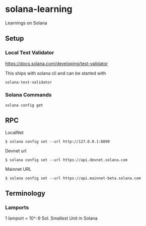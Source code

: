 # solana-learning
Learnings on Solana

## Setup

### Local Test Validator

https://docs.solana.com/developing/test-validator

This ships with solana cli and can be started with 

```bash
solana-test-validator
```

### Solana Commands

```
solana config get
```

## RPC

LocalNet

```
$ solana config set --url http://127.0.0.1:8899
```

Devnet url 
```
$ solana config set --url https://api.devnet.solana.com
```

Mainnet URL 
```
$ solana config set --url https://api.mainnet-beta.solana.com
```



## Terminology

### Lamports

1 lamport = 10^-9 Sol. Smallest Unit in Solana

